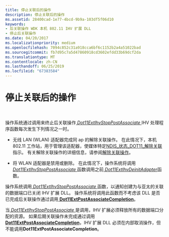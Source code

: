```yaml
---
title: 停止关联后的操作
description: 停止关联后的操作
ms.assetid: 28400cad-1e77-4bcd-9b9a-103df5f06d10
keywords:
- 后关联操作 WDK 本机 802.11 IHV 扩展 DLL
- 停止后关联操作
ms.date: 04/20/2017
ms.localizationpriority: medium
ms.openlocfilehash: 7094c852c31a918cca6bf6c1152b2a4a51022bad
ms.sourcegitcommit: fb7d95c7a5d47860918cd3602efdd33b69dcf2da
ms.translationtype: MT
ms.contentlocale: zh-CN
ms.lasthandoff: 06/25/2019
ms.locfileid: "67383584"
---
```

# <a name="stopping-a-post-association-operation"></a>停止关联后的操作




 

操作系统通过调用来终止后关联操作[ *Dot11ExtIhvStopPostAssociate* ](https://docs.microsoft.com/windows-hardware/drivers/ddi/content/wlanihv/nc-wlanihv-dot11extihv_stop_post_associate) IHV 处理程序函数每次发生下列情况之一时。

-   无线 LAN (WLAN) 适配器完成同 ap 的解除关联操作。 在此情况下，本机 802.11 工作站，用于管理该适配器，使媒体特定[NDIS\_状态\_DOT11\_解除关联](https://docs.microsoft.com/windows-hardware/drivers/network/ndis-status-dot11-disassociation)指示。 有关解除关联操作的详细信息，请参阅[解除关联操作](disassociation-operations.md)。

-   将 WLAN 适配器是禁用或删除。 在此情况下，操作系统将调用[ *Dot11ExtIhvStopPostAssociate* ](https://docs.microsoft.com/windows-hardware/drivers/ddi/content/wlanihv/nc-wlanihv-dot11extihv_stop_post_associate)函数调用之前[ *Dot11ExtIhvDeinitAdapter*](https://docs.microsoft.com/windows-hardware/drivers/ddi/content/wlanihv/nc-wlanihv-dot11extihv_deinit_adapter)函数。

操作系统调用[ *Dot11ExtIhvStopPostAssociate* ](https://docs.microsoft.com/windows-hardware/drivers/ddi/content/wlanihv/nc-wlanihv-dot11extihv_stop_post_associate)函数，以通知创建为与亚太的关联的数据端口已关闭 IHV 扩展 DLL。 操作系统将调用此函数而不考虑该 DLL 是否已完成后关联操作通过调用[ **Dot11ExtPostAssociateCompletion**](https://docs.microsoft.com/windows-hardware/drivers/ddi/content/wlanihv/nc-wlanihv-dot11ext_post_associate_completion)。

当[ *Dot11ExtIhvStopPostAssociate* ](https://docs.microsoft.com/windows-hardware/drivers/ddi/content/wlanihv/nc-wlanihv-dot11extihv_stop_post_associate)是调用，IHV 扩展必须释放所有的数据端口分配的资源。 如果后期关联操作未完成通过调用[ **Dot11ExtPostAssociateCompletion**](https://docs.microsoft.com/windows-hardware/drivers/ddi/content/wlanihv/nc-wlanihv-dot11ext_post_associate_completion)，IHV 扩展 DLL 必须在内部取消操作，但不能调用**Dot11ExtPostAssociateCompletion**。

 

 





